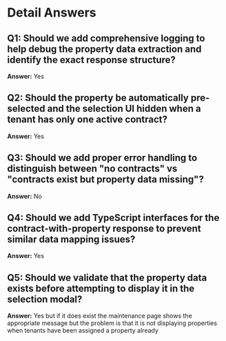 # Detail Answers

## Q1: Should we add comprehensive logging to help debug the property data extraction and identify the exact response structure?
**Answer:** Yes

## Q2: Should the property be automatically pre-selected and the selection UI hidden when a tenant has only one active contract?
**Answer:** Yes

## Q3: Should we add proper error handling to distinguish between "no contracts" vs "contracts exist but property data missing"?
**Answer:** No

## Q4: Should we add TypeScript interfaces for the contract-with-property response to prevent similar data mapping issues?
**Answer:** Yes

## Q5: Should we validate that the property data exists before attempting to display it in the selection modal?
**Answer:** Yes but if it does exist the maintenance page shows the appropriate message but the problem is that it is not displaying properties when tenants have been assigned a property already